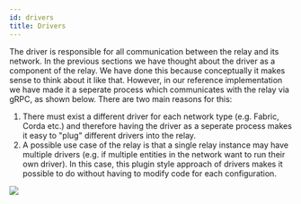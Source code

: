 ```yaml
---
id: drivers
title: Drivers
---
```


<!--
 Copyright IBM Corp. All Rights Reserved.

 SPDX-License-Identifier: CC-BY-4.0
 -->

The driver is responsible for all communication between the relay and its network. In the previous sections we have thought about the driver as a component of the relay. We have done this because conceptually it makes sense to think about it like that. However, in our reference implementation we have made it a seperate process which communicates with the relay via gRPC, as shown below. There are two main reasons for this:

1. There must exist a different driver for each network type (e.g. Fabric, Corda etc.) and therefore having the driver as a seperate process makes it easy to "plug" different drivers into the relay.
2. A possible use case of the relay is that a single relay instance may have multiple drivers (e.g. if multiple entities in the network want to run their own driver). In this case, this plugin style approach of drivers makes it possible to do without having to modify code for each configuration.

![](../../../images-weaver-docs/architecture-assets/driver_architecture.png)
